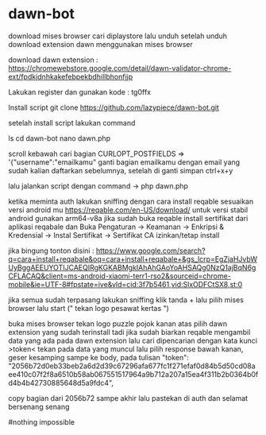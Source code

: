 # dawn-bot

download mises browser cari diplaystore lalu unduh setelah unduh download extension dawn menggunakan mises browser

download dawn extension : 
https://chromewebstore.google.com/detail/dawn-validator-chrome-ext/fpdkjdnhkakefebpekbdhillbhonfjjp

Lakukan register dan gunakan kode : tg0ffx

Install script git clone https://github.com/lazypiece/dawn-bot.git

setelah install script lakukan command 

ls
cd dawn-bot
nano dawn.php

scroll kebawah cari bagian CURLOPT_POSTFIELDS => '{"username":"emailkamu" ganti bagian emailkamu dengan email yang sudah kalian daftarkan sebelumnya, setelah di ganti simpan ctrl+x+y 

lalu jalankan script dengan command -> php dawn.php

ketika meminta auth lakukan sniffing dengan cara install reqable sesuaikan versi android mu https://reqable.com/en-US/download/ untuk versi stabil android gunakan arm64-v8a jika sudah buka reqable install sertifikat dari aplikasi reqabale dan Buka Pengaturan -> Keamanan -> Enkripsi & Kredensial -> Instal Sertifikat -> Sertifikat CA izinkan/tetap install

jika bingung tonton disini : https://www.google.com/search?q=cara+install+reqabale&oq=cara+install+reqabale+&gs_lcrp=EgZjaHJvbWUyBggAEEUYOTIJCAEQIRgKGKABMgkIAhAhGAoYoAHSAQg0NzQ1ajBqN6gCFLACAQ&client=ms-android-xiaomi-terr1-rso2&sourceid=chrome-mobile&ie=UTF-8#fpstate=ive&vld=cid:3f7b5461,vid:SlxODFCtSX8,st:0

jika semua sudah terpasang lakukan sniffing klik tanda + lalu pilih mises browser lalu start (" tekan logo pesawat kertas ") 

buka mises browser tekan logo puzzle pojok kanan atas pilih dawn extension yang sudah terinstall tadi jika sudah biarkan reqable mengambil data yang ada pada dawn extension lalu cari dipencarian dengan kata kunci >token< tekan pada data yang muncul lalu pilih response bawah kanan, geser kesamping sampe ke body, pada tulisan 
"token": "2056b72d0eb33beb2a6d2d39c67296afa677fc1f271efaf0d84b5d50cd08aee410c07f2f8a6510b58ab067551517964a9b712a207a15ea4f311b2b0364b0fd4b4b42730885648d5a9fdc4", 

copy bagian dari 2056b72 sampe akhir lalu pastekan di auth dan selamat bersenang senang 

#nothing impossible
